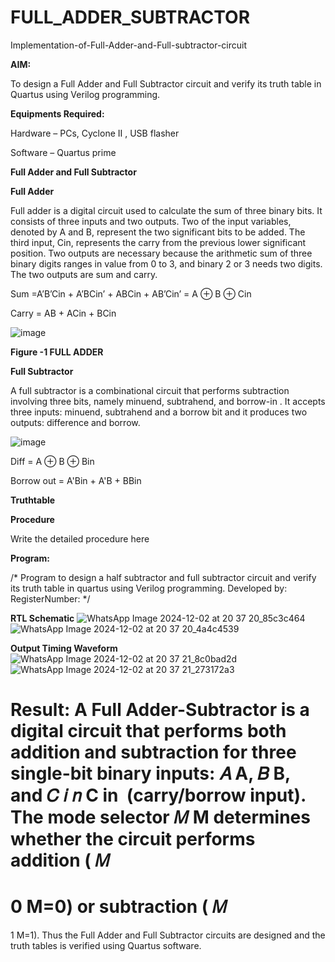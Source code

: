 # FULL_ADDER_SUBTRACTOR

Implementation-of-Full-Adder-and-Full-subtractor-circuit

**AIM:**

To design a Full Adder and Full Subtractor circuit and verify its truth table in Quartus using Verilog programming.

**Equipments Required:**

Hardware – PCs, Cyclone II , USB flasher

Software – Quartus prime

**Full Adder and Full Subtractor**

**Full Adder**

Full adder is a digital circuit used to calculate the sum of three binary bits. It consists of three inputs and two outputs. Two of the input variables, denoted by A and B, represent the two significant bits to be added. The third input, Cin, represents the carry from the previous lower significant position. Two outputs are necessary because the arithmetic sum of three binary digits ranges in value from 0 to 3, and binary 2 or 3 needs two digits. The two outputs are sum and carry.

Sum =A’B’Cin + A’BCin’ + ABCin + AB’Cin’ = A ⊕ B ⊕ Cin 

Carry = AB + ACin + BCin

![image](https://github.com/naavaneetha/FULL_ADDER_SUBTRACTOR/assets/154305477/0f30ba51-5ffb-4198-845f-18e054f675e7)

**Figure -1 FULL ADDER**

**Full Subtractor**

A full subtractor is a combinational circuit that performs subtraction involving three bits, namely minuend, subtrahend, and borrow-in . It accepts three inputs: minuend, subtrahend and a borrow bit and it produces two outputs: difference and borrow.

![image](https://github.com/naavaneetha/FULL_ADDER_SUBTRACTOR/assets/154305477/02b24f51-ab51-4304-9ad6-7b81ffc1ead5)

Diff = A ⊕ B ⊕ Bin 

Borrow out = A'Bin + A'B + BBin

**Truthtable**

**Procedure**

Write the detailed procedure here

**Program:**

/* Program to design a half subtractor and full subtractor circuit and verify its truth table in quartus using Verilog programming. Developed by: RegisterNumber:
*/

**RTL Schematic**
![WhatsApp Image 2024-12-02 at 20 37 20_85c3c464](https://github.com/user-attachments/assets/6557a803-22c4-48c3-8e38-08ad240d7fad)
![WhatsApp Image 2024-12-02 at 20 37 20_4a4c4539](https://github.com/user-attachments/assets/fc421366-511a-4b05-b41b-c21395a68dfa)

**Output Timing Waveform**
![WhatsApp Image 2024-12-02 at 20 37 21_8c0bad2d](https://github.com/user-attachments/assets/0610e819-2a67-47c8-89f4-fdc3864fba87)
![WhatsApp Image 2024-12-02 at 20 37 21_273172a3](https://github.com/user-attachments/assets/480abfaf-ef5b-46fe-b458-5b66db6fb6a2)

**Result:**
A Full Adder-Subtractor is a digital circuit that performs both addition and subtraction for three single-bit binary inputs: 
𝐴
A, 
𝐵
B, and 
𝐶
𝑖
𝑛
C 
in
​
  (carry/borrow input). The mode selector 
𝑀
M determines whether the circuit performs addition (
𝑀
=
0
M=0) or subtraction (
𝑀
=
1
M=1).
Thus the Full Adder and Full Subtractor circuits are designed and the truth tables is verified using Quartus software.



